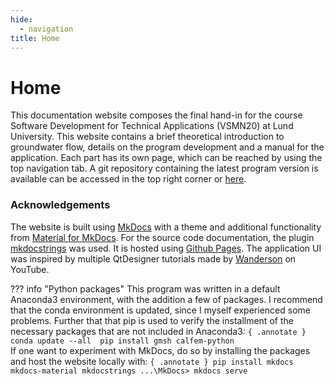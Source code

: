 ```yaml
---
hide:
  - navigation
title: Home
---
```


# Home
This documentation website composes the final hand-in for the course Software Development for Technical Applications (VSMN20) at Lund University. This website contains a brief theoretical introduction to groundwater flow, details on the program development and a manual for the application. Each part has its own page, which can be reached by using the top navigation tab. A git repository containing the latest program version is available can be accessed in the top right corner or [here](https://github.com/LudvigWillemo/VSMN20_Groundwater_Application).

### Acknowledgements
The website is built using [MkDocs](https://www.mkdocs.org/) with a theme and additional functionality from [Material for MkDocs](https://squidfunk.github.io/mkdocs-material/). For the source code documentation, the plugin [mkdocstrings](https://mkdocstrings.github.io/) was used. It is hosted using [Github Pages](https://pages.github.com/). The application UI was inspired by multiple QtDesigner tutorials made by [Wanderson](https://www.youtube.com/c/WandersonIsMe) on YouTube.

??? info "Python packages"
    This program was written in a default Anaconda3 environment, with the addition a few of packages. I recommend that the conda environment is updated, since I myself experienced some problems. Further that that pip is used to verify the installment of the necessary packages that are not included in Anaconda3:
    ``` { .annotate }
    conda update --all 
    pip install gmsh calfem-python 
    ```
    <br>If one want to experiment with MkDocs, do so by installing the packages and host the website locally with:
    ``` { .annotate }
    pip install mkdocs mkdocs-material mkdocstrings
    ...\MkDocs> mkdocs serve
    ```
    